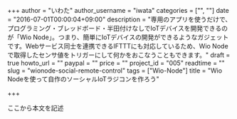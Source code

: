 +++
author = "いわた"
author_username = "iwata"
categories = ["", ""]
date = "2016-07-01T00:00:04+09:00"
description = "専用のアプリを使うだけで、プログラミング・ブレッドボード・半田付けなしでIoTデバイスを開発できるのが「Wio Node」。つまり、簡単にIoTデバイスの開発ができるようなガジェットです。Webサービス同士を連携できるIFTTTにも対応しているため、Wio Nodeで取得したセンサ値をトリガーにして何かをおこなうこともできます。"
draft = true
howto_url = ""
paypal = ""
price = ""
project_id = "005"
readtime = ""
slug = "wionode-social-remote-control"
tags = ["Wio-Node"]
title = "Wio Nodeを使って自作のソーシャルIoTラジコンを作ろう"

+++

ここから本文を記述
